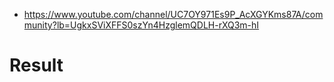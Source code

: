 - https://www.youtube.com/channel/UC7OY971Es9P_AcXGYKms87A/community?lb=UgkxSViXFFS0szYn4HzglemQDLH-rXQ3m-hI

# Result

```bash

```

